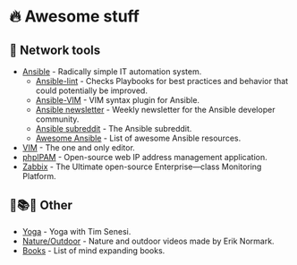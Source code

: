 🔥 Awesome stuff
================

🔨 Network tools
----------------
- [Ansible](https://github.com/ansible/ansible) - Radically simple IT automation system.
    - [Ansible-lint](https://github.com/ansible/ansible-lint) - Checks Playbooks for best practices and behavior that could potentially be improved.
    - [Ansible-VIM](https://github.com/pearofducks/ansible-vim) - VIM syntax plugin for Ansible.
    - [Ansible newsletter](https://github.com/ansible/community/wiki/News) - Weekly newsletter for the Ansible developer community.
    - [Ansible subreddit](https://www.reddit.com/r/ansible/) - The Ansible subreddit.
    - [Awesome Ansible](https://github.com/ansible-community/awesome-ansible) - List of awesome Ansible resources.
- [VIM](https://github.com/vim/vim) - The one and only editor.
- [phpIPAM](https://github.com/phpipam/phpipam) - Open-source web IP address management application.
- [Zabbix](https://github.com/zabbix) - The Ultimate open-source Enterprise—class Monitoring Platform.

🧘📚🌲 Other
------------
- [Yoga](https://www.youtube.com/channel/UCciuZl2ydLCvN5txlLW0rIg) - Yoga with Tim Senesi.
- [Nature/Outdoor](https://www.youtube.com/channel/UCfMgKSxyQ9KnbjY6L6JKKiQ) - Nature and outdoor videos made by Erik Normark.
- [Books](https://github.com/hackerkid/Mind-Expanding-Books#readme) - List of mind expanding books.

